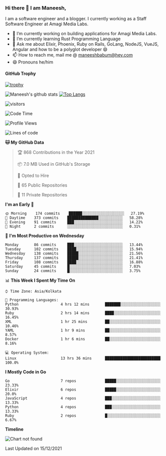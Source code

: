 ### Hi there 👋 I am Maneesh,

I am a software engineer and a blogger. I currently working as a Staff Software Engineer at Amagi Media Labs.


- 🔭 I’m currently working on building applications for Amagi Media Labs.
- 🌱 I’m currently learning Rust Programming Language
- 💬 Ask me about Elixir, Phoenix, Ruby on Rails, GoLang, NodeJS, VueJS, Angular and how to be a polyglot developer 😄
- 📫 How to reach me, mail me @ maneeshbabum@hey.com
- 😄 Pronouns he/him

#### GitHub Trophy
[![trophy](https://github-profile-trophy.vercel.app/?username=mbm-c)](https://github.com/ryo-ma/github-profile-trophy)

![Maneesh's github stats](https://github-readme-stats.vercel.app/api?username=mbm-c&show_icons=true)
[![Top Langs](https://github-readme-stats.vercel.app/api/top-langs/?username=mbm-c)](https://github.com/anuraghazra/github-readme-stats)


![visitors](https://visitor-badge.glitch.me/badge?page_id=maneeshbabu.maneeshbabu)

<!--START_SECTION:waka-->
![Code Time](http://img.shields.io/badge/Code%20Time-405%20hrs%2051%20mins-blue)

![Profile Views](http://img.shields.io/badge/Profile%20Views-0-blue)

![Lines of code](https://img.shields.io/badge/From%20Hello%20World%20I%27ve%20Written-288%20Thousand%20lines%20of%20code-blue)

**🐱 My GitHub Data** 

> 🏆 868 Contributions in the Year 2021
 > 
> 📦 7.0 MB Used in GitHub's Storage 
 > 
> 💼 Opted to Hire
 > 
> 📜 65 Public Repositories 
 > 
> 🔑 11 Private Repositories  
 > 
**I'm an Early 🐤** 

```text
🌞 Morning    174 commits    ██████░░░░░░░░░░░░░░░░░░░   27.19% 
🌆 Daytime    373 commits    ██████████████░░░░░░░░░░░   58.28% 
🌃 Evening    91 commits     ███░░░░░░░░░░░░░░░░░░░░░░   14.22% 
🌙 Night      2 commits      ░░░░░░░░░░░░░░░░░░░░░░░░░   0.31%

```
📅 **I'm Most Productive on Wednesday** 

```text
Monday       86 commits     ███░░░░░░░░░░░░░░░░░░░░░░   13.44% 
Tuesday      102 commits    ████░░░░░░░░░░░░░░░░░░░░░   15.94% 
Wednesday    138 commits    █████░░░░░░░░░░░░░░░░░░░░   21.56% 
Thursday     137 commits    █████░░░░░░░░░░░░░░░░░░░░   21.41% 
Friday       108 commits    ████░░░░░░░░░░░░░░░░░░░░░   16.88% 
Saturday     45 commits     █░░░░░░░░░░░░░░░░░░░░░░░░   7.03% 
Sunday       24 commits     █░░░░░░░░░░░░░░░░░░░░░░░░   3.75%

```


📊 **This Week I Spent My Time On** 

```text
⌚︎ Time Zone: Asia/Kolkata

💬 Programming Languages: 
Python                   4 hrs 12 mins       ███████░░░░░░░░░░░░░░░░░░   30.93% 
Ruby                     2 hrs 14 mins       ████░░░░░░░░░░░░░░░░░░░░░   16.45% 
XML                      1 hr 25 mins        ██░░░░░░░░░░░░░░░░░░░░░░░   10.46% 
YAML                     1 hr 9 mins         ██░░░░░░░░░░░░░░░░░░░░░░░   8.57% 
Docker                   1 hr 6 mins         ██░░░░░░░░░░░░░░░░░░░░░░░   8.16%

💻 Operating System: 
Linux                    13 hrs 36 mins      █████████████████████████   100.0%

```

**I Mostly Code in Go** 

```text
Go                       7 repos             █████░░░░░░░░░░░░░░░░░░░░   23.33% 
Elixir                   6 repos             █████░░░░░░░░░░░░░░░░░░░░   20.0% 
JavaScript               4 repos             ███░░░░░░░░░░░░░░░░░░░░░░   13.33% 
Python                   4 repos             ███░░░░░░░░░░░░░░░░░░░░░░   13.33% 
Ruby                     2 repos             █░░░░░░░░░░░░░░░░░░░░░░░░   6.67%

```


**Timeline**

![Chart not found](https://raw.githubusercontent.com/mbm-c/mbm-c/master/charts/bar_graph.png) 


 Last Updated on 15/12/2021
<!--END_SECTION:waka-->

<!--
**maneeshbabu/maneeshbabu** is a ✨ _special_ ✨ repository because its `README.md` (this file) appears on your GitHub profile.

Here are some ideas to get you started:

- 🔭 I’m currently working on ...
- 🌱 I’m currently learning ...
- 👯 I’m looking to collaborate on ...
- 🤔 I’m looking for help with ...
- 💬 Ask me about ...
- 📫 How to reach me: ...
- 😄 Pronouns: ...
- ⚡ Fun fact: ...
-->
